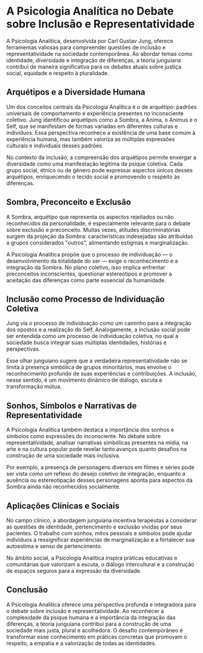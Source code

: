# A Psicologia Analítica no Debate sobre Inclusão e Representatividade

A Psicologia Analítica, desenvolvida por Carl Gustav Jung, oferece ferramentas valiosas para compreender questões de inclusão e representatividade na sociedade contemporânea. Ao abordar temas como identidade, diversidade e integração de diferenças, a teoria junguiana contribui de maneira significativa para os debates atuais sobre justiça social, equidade e respeito à pluralidade.

## Arquétipos e a Diversidade Humana

Um dos conceitos centrais da Psicologia Analítica é o de arquétipo: padrões universais de comportamento e experiência presentes no inconsciente coletivo. Jung identificou arquétipos como a Sombra, a Anima, o Animus e o Self, que se manifestam de formas variadas em diferentes culturas e indivíduos. Essa perspectiva reconhece a existência de uma base comum à experiência humana, mas também valoriza as múltiplas expressões culturais e individuais desses padrões.

No contexto da inclusão, a compreensão dos arquétipos permite enxergar a diversidade como uma manifestação legítima da psique coletiva. Cada grupo social, étnico ou de gênero pode expressar aspectos únicos desses arquétipos, enriquecendo o tecido social e promovendo o respeito às diferenças.

## Sombra, Preconceito e Exclusão

A Sombra, arquétipo que representa os aspectos rejeitados ou não reconhecidos da personalidade, é especialmente relevante para o debate sobre exclusão e preconceito. Muitas vezes, atitudes discriminatórias surgem da projeção da Sombra: características indesejadas são atribuídas a grupos considerados "outros", alimentando estigmas e marginalização.

A Psicologia Analítica propõe que o processo de individuação — o desenvolvimento da totalidade do ser — exige o reconhecimento e a integração da Sombra. No plano coletivo, isso implica enfrentar preconceitos inconscientes, questionar estereótipos e promover a aceitação das diferenças como parte essencial da humanidade.

## Inclusão como Processo de Individuação Coletiva

Jung via o processo de individuação como um caminho para a integração dos opostos e a realização do Self. Analogamente, a inclusão social pode ser entendida como um processo de individuação coletiva, no qual a sociedade busca integrar suas múltiplas identidades, histórias e perspectivas.

Esse olhar junguiano sugere que a verdadeira representatividade não se limita à presença simbólica de grupos minoritários, mas envolve o reconhecimento profundo de suas experiências e contribuições. A inclusão, nesse sentido, é um movimento dinâmico de diálogo, escuta e transformação mútua.

## Sonhos, Símbolos e Narrativas de Representatividade

A Psicologia Analítica também destaca a importância dos sonhos e símbolos como expressões do inconsciente. No debate sobre representatividade, analisar narrativas simbólicas presentes na mídia, na arte e na cultura popular pode revelar tanto avanços quanto desafios na construção de uma sociedade mais inclusiva.

Por exemplo, a presença de personagens diversos em filmes e séries pode ser vista como um reflexo do desejo coletivo de integração, enquanto a ausência ou estereotipação desses personagens aponta para aspectos da Sombra ainda não reconhecidos socialmente.

## Aplicações Clínicas e Sociais

No campo clínico, a abordagem junguiana incentiva terapeutas a considerar as questões de identidade, pertencimento e exclusão vividas por seus pacientes. O trabalho com sonhos, mitos pessoais e símbolos pode ajudar indivíduos a ressignificar experiências de marginalização e a fortalecer sua autoestima e senso de pertencimento.

No âmbito social, a Psicologia Analítica inspira práticas educativas e comunitárias que valorizam a escuta, o diálogo intercultural e a construção de espaços seguros para a expressão da diversidade.

## Conclusão

A Psicologia Analítica oferece uma perspectiva profunda e integradora para o debate sobre inclusão e representatividade. Ao reconhecer a complexidade da psique humana e a importância da integração das diferenças, a teoria junguiana contribui para a construção de uma sociedade mais justa, plural e acolhedora. O desafio contemporâneo é transformar esse conhecimento em práticas concretas que promovam o respeito, a empatia e a valorização de todas as identidades.